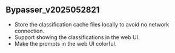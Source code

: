 ## Bypasser_v2025052821

- Store the classification cache files locally to avoid no network connection. 
- Support showing the classifications in the web UI. 
- Make the prompts in the web UI colorful. 
